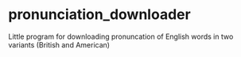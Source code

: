 # pronunciation_downloader
Little program for downloading pronuncation of English words in two variants (British and American)
